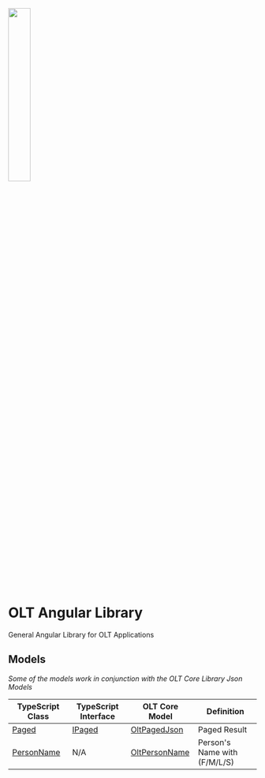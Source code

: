 <img src="https://user-images.githubusercontent.com/1365728/127748628-47575d74-a2fb-4539-a31e-74d8b435fc21.png" width="30%" >

# OLT Angular Library 

General Angular Library for OLT Applications

## Models

_Some of the models work in conjunction with the OLT Core Library Json Models_

| TypeScript Class| TypeScript Interface | OLT Core Model | Definition |
|--|--|--|--|
| [Paged<T>](./src/lib/models/paged.model.ts) | [IPaged<T>](./src/lib/interfaces/paged.interface.ts) | [OltPagedJson<TModel>](https://github.com/OuterlimitsTech/olt-dotnet-core/blob/master/src/OLT.Core.Common/Models/Json/OltPagedJson.cs) | Paged Result |
|[PersonName](./src/lib/models/person-name.model.ts) | N/A | [OltPersonName](https://github.com/OuterlimitsTech/olt-dotnet-core/blob/master/src/OLT.Core.Common/Models/PersonName/OltPersonName.cs) | Person's Name with (F/M/L/S) |


